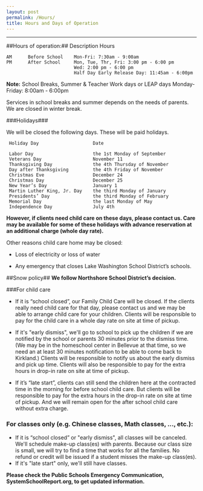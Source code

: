 ```yaml
---
layout: post
permalink: /Hours/
title: Hours and Days of Operation
---
```


----------

##Hours of operation:## 
            Description      Hours

    AM      Before School    Mon-Fri: 7:30am - 9:00am
    PM      After School     Mon, Tue, Thr, Fri: 3:00 pm - 6:00 pm
                             Wed: 2:00 pm - 6:00 pm
                             Half Day Early Release Day: 11:45am - 6:00pm
 

**Note:** School Breaks, Summer & Teacher Work days or LEAP days Monday-Friday:  8:00am - 6:00pm
 


Services in school breaks and summer depends on the needs of parents.
 We are closed in winter break.

###Holidays###

We will be closed the following days.  These will be paid holidays.

     Holiday Day                    Date
 
     Labor Day                      the 1st Monday of September
     Veterans Day                   November 11
     Thanksgiving Day               the 4th Thursday of November
     Day after Thanksgiving         the 4th Friday of November
     Christmas Eve                  December 24
     Christmas Day                  December 25
     New Year’s Day                 January 1
     Martin Luther King, Jr. Day    the third Monday of January
     Presidents’ Day                the third Monday of February
     Memorial Day                   the last Monday of May
     Independence Day               July 4th
 


**However, if clients need child care on these days, please contact us. Care may be available for some of these holidays with advance reservation at an additional charge (whole day rate).**

Other reasons child care home may be closed: 

- Loss of electricity or loss of water 

- Any emergency that closes Lake Washington School District’s schools.

##Snow policy##
**We follow Northshore School District’s decision.**

###For child care  
-  If it is “school closed”, our Family Child Care will be closed. If the clients really need child care for that day, please contact us and we may be able to arrange child care for your children. Clients will be responsible to pay for the child care in a whole day rate on site at time of pickup. 

-  If it's "early dismiss", we'll go to school to pick up the children if we are notified by the school or parents 30 minutes prior to the dismiss time.  (We may be in the homeschool center in Bellevue at that time, so we need an at least 30 minutes notification to be able to come back to Kirkland.)  Clients will be responsible to notify us about the early dismiss and pick up time. Clients will also be responsible to pay for the extra hours in drop-in rate on site at time of pickup. 

-  If it’s “late start”, clients can still send the children here at the contracted time in the morning for before school child care. But clients will be responsible to pay for the extra hours in the drop-in rate on site at time of pickup. And we will remain open for the after school child care without extra charge. 

### For classes only (e.g. Chinese classes, Math classes, ..., etc.): 
-  If it is “school closed” or "early dismiss", all classes will be canceled. We'll schedule make-up class(es) with parents. Because our class size is small, we will try to find a time that works for all the families. No refund or credit will be issued if a student misses the make-up class(es). 
-  If it's "late start" only, we'll still have classes.

 
**Please check the Public Schools Emergency Communication, SystemSchoolReport.org, to get updated information.**

